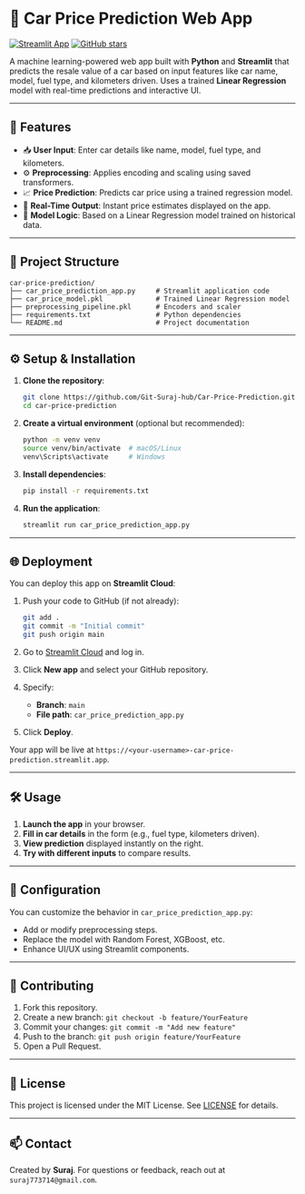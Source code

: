 
# 🚗 Car Price Prediction Web App

[![Streamlit App](https://static.streamlit.io/badges/streamlit_badge_black_white.svg)](https://car-price-prediction-web.streamlit.app/)
[![GitHub stars](https://img.shields.io/github/stars/Git-Suraj-hub/Car-Price-Prediction?style=social)](https://github.com/Git-Suraj-hub/Car-Price-Prediction.git)

A machine learning-powered web app built with **Python** and **Streamlit** that predicts the resale value of a car based on input features like car name, model, fuel type, and kilometers driven. Uses a trained **Linear Regression** model with real-time predictions and interactive UI.

---

## 🚀 Features

* 📥 **User Input**: Enter car details like name, model, fuel type, and kilometers.
* ⚙️ **Preprocessing**: Applies encoding and scaling using saved transformers.
* 📈 **Price Prediction**: Predicts car price using a trained regression model.
* 🎯 **Real-Time Output**: Instant price estimates displayed on the app.
* 🧠 **Model Logic**: Based on a Linear Regression model trained on historical data.

---

## 📂 Project Structure

```text
car-price-prediction/
├── car_price_prediction_app.py     # Streamlit application code
├── car_price_model.pkl             # Trained Linear Regression model
├── preprocessing_pipeline.pkl      # Encoders and scaler
├── requirements.txt                # Python dependencies
└── README.md                       # Project documentation
```

---

## ⚙️ Setup & Installation

1. **Clone the repository**:

   ```bash
   git clone https://github.com/Git-Suraj-hub/Car-Price-Prediction.git
   cd car-price-prediction
   ```

2. **Create a virtual environment** (optional but recommended):

   ```bash
   python -m venv venv
   source venv/bin/activate  # macOS/Linux
   venv\Scripts\activate     # Windows
   ```

3. **Install dependencies**:

   ```bash
   pip install -r requirements.txt
   ```

4. **Run the application**:

   ```bash
   streamlit run car_price_prediction_app.py
   ```

---

## 🌐 Deployment

You can deploy this app on **Streamlit Cloud**:

1. Push your code to GitHub (if not already):

   ```bash
   git add .
   git commit -m "Initial commit"
   git push origin main
   ```

2. Go to [Streamlit Cloud](https://streamlit.io/cloud) and log in.

3. Click **New app** and select your GitHub repository.

4. Specify:
   * **Branch**: `main`
   * **File path**: `car_price_prediction_app.py`

5. Click **Deploy**.

Your app will be live at `https://<your-username>-car-price-prediction.streamlit.app`.

---

## 🛠️ Usage

1. **Launch the app** in your browser.
2. **Fill in car details** in the form (e.g., fuel type, kilometers driven).
3. **View prediction** displayed instantly on the right.
4. **Try with different inputs** to compare results.

---

## 🔧 Configuration

You can customize the behavior in `car_price_prediction_app.py`:

* Add or modify preprocessing steps.
* Replace the model with Random Forest, XGBoost, etc.
* Enhance UI/UX using Streamlit components.

---

## 🤝 Contributing

1. Fork this repository.
2. Create a new branch: `git checkout -b feature/YourFeature`
3. Commit your changes: `git commit -m "Add new feature"`
4. Push to the branch: `git push origin feature/YourFeature`
5. Open a Pull Request.

---

## 📄 License

This project is licensed under the MIT License. See [LICENSE](LICENSE) for details.

---

## 📫 Contact

Created by **Suraj**. For questions or feedback, reach out at `suraj773714@gmail.com`.
